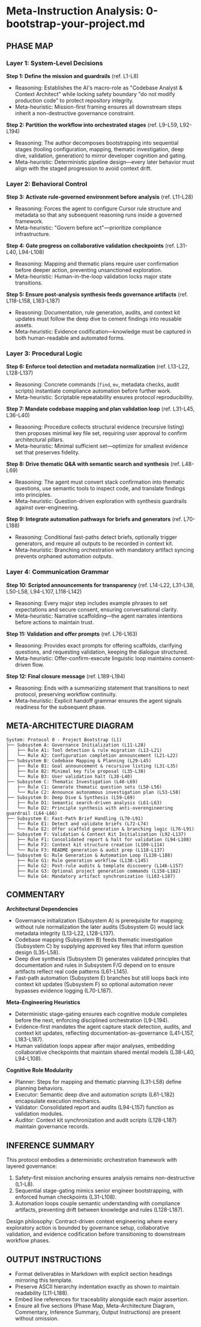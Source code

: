 # Meta-Instruction Analysis: 0-bootstrap-your-project.md

## PHASE MAP
### Layer 1: System-Level Decisions
**Step 1: Define the mission and guardrails** (ref. L1-L8)
- Reasoning: Establishes the AI's macro-role as "Codebase Analyst & Context Architect" while locking safety boundary "do not modify production code" to protect repository integrity.
- Meta-heuristic: Mission-first framing ensures all downstream steps inherit a non-destructive governance constraint.

**Step 2: Partition the workflow into orchestrated stages** (ref. L9-L59, L92-L194)
- Reasoning: The author decomposes bootstrapping into sequential stages (tooling configuration, mapping, thematic investigation, deep dive, validation, generation) to mirror developer cognition and gating.
- Meta-heuristic: Deterministic pipeline design—every later behavior must align with the staged progression to avoid context drift.

### Layer 2: Behavioral Control
**Step 3: Activate rule-governed environment before analysis** (ref. L11-L28)
- Reasoning: Forces the agent to configure Cursor rule structure and metadata so that any subsequent reasoning runs inside a governed framework.
- Meta-heuristic: "Govern before act"—prioritize compliance infrastructure.

**Step 4: Gate progress on collaborative validation checkpoints** (ref. L31-L40, L94-L108)
- Reasoning: Mapping and thematic plans require user confirmation before deeper action, preventing unsanctioned exploration.
- Meta-heuristic: Human-in-the-loop validation locks major state transitions.

**Step 5: Ensure post-analysis synthesis feeds governance artifacts** (ref. L118-L158, L183-L187)
- Reasoning: Documentation, rule generation, audits, and context kit updates must follow the deep dive to cement findings into reusable assets.
- Meta-heuristic: Evidence codification—knowledge must be captured in both human-readable and automated forms.

### Layer 3: Procedural Logic
**Step 6: Enforce tool detection and metadata normalization** (ref. L13-L22, L128-L137)
- Reasoning: Concrete commands (`find`, `mv`, metadata checks, audit scripts) instantiate compliance automation before further work.
- Meta-heuristic: Scriptable repeatability ensures protocol reproducibility.

**Step 7: Mandate codebase mapping and plan validation loop** (ref. L31-L45, L36-L40)
- Reasoning: Procedure collects structural evidence (recursive listing) then proposes minimal key file set, requiring user approval to confirm architectural pillars.
- Meta-heuristic: Minimal sufficient set—optimize for smallest evidence set that preserves fidelity.

**Step 8: Drive thematic Q&A with semantic search and synthesis** (ref. L48-L69)
- Reasoning: The agent must convert stack confirmation into thematic questions, use semantic tools to inspect code, and translate findings into principles.
- Meta-heuristic: Question-driven exploration with synthesis guardrails against over-engineering.

**Step 9: Integrate automation pathways for briefs and generators** (ref. L70-L188)
- Reasoning: Conditional fast-paths detect briefs, optionally trigger generators, and require all outputs to be recorded in context kit.
- Meta-heuristic: Branching orchestration with mandatory artifact syncing prevents orphaned automation outputs.

### Layer 4: Communication Grammar
**Step 10: Scripted announcements for transparency** (ref. L14-L22, L31-L38, L50-L58, L94-L107, L118-L142)
- Reasoning: Every major step includes example phrases to set expectations and secure consent, ensuring conversational clarity.
- Meta-heuristic: Narrative scaffolding—the agent narrates intentions before actions to maintain trust.

**Step 11: Validation and offer prompts** (ref. L76-L163)
- Reasoning: Provides exact prompts for offering scaffolds, clarifying questions, and requesting validation, keeping the dialogue structured.
- Meta-heuristic: Offer-confirm-execute linguistic loop maintains consent-driven flow.

**Step 12: Final closure message** (ref. L189-L194)
- Reasoning: Ends with a summarizing statement that transitions to next protocol, preserving workflow continuity.
- Meta-heuristic: Explicit handoff grammar ensures the agent signals readiness for the subsequent phase.

## META-ARCHITECTURE DIAGRAM
```
System: Protocol 0 - Project Bootstrap (L1)
├── Subsystem A: Governance Initialization (L11-L28)
│   ├── Rule A1: Tool detection & rule migration (L13-L21)
│   └── Rule A2: Configuration completion announcement (L21-L22)
├── Subsystem B: Codebase Mapping & Planning (L29-L45)
│   ├── Rule B1: Goal announcement & recursive listing (L31-L35)
│   ├── Rule B2: Minimal key file proposal (L35-L38)
│   └── Rule B3: User validation halt (L38-L40)
├── Subsystem C: Thematic Investigation (L48-L69)
│   ├── Rule C1: Generate thematic question sets (L50-L56)
│   └── Rule C2: Announce autonomous investigation plan (L53-L58)
├── Subsystem D: Deep Dive & Synthesis (L59-L69)
│   ├── Rule D1: Semantic search-driven analysis (L61-L63)
│   └── Rule D2: Principle synthesis with anti-overengineering guardrail (L64-L66)
├── Subsystem E: Fast-Path Brief Handling (L70-L91)
│   ├── Rule E1: Detect and validate briefs (L72-L74)
│   └── Rule E2: Offer scaffold generation & branching logic (L76-L91)
├── Subsystem F: Validation & Context Kit Initialization (L92-L137)
│   ├── Rule F1: Consolidated report & halt for validation (L94-L108)
│   ├── Rule F2: Context kit structure creation (L109-L114)
│   └── Rule F3: README generation & audit prep (L118-L137)
└── Subsystem G: Rule Generation & Automation Loop (L138-L188)
    ├── Rule G1: Rule generation workflow (L138-L145)
    ├── Rule G2: Post-rule audits & template discovery (L146-L157)
    ├── Rule G3: Optional project generation commands (L158-L182)
    └── Rule G4: Mandatory artifact synchronization (L183-L187)
```

## COMMENTARY
**Architectural Dependencies**
- Governance initialization (Subsystem A) is prerequisite for mapping; without rule normalization the later audits (Subsystem G) would lack metadata integrity (L13-L22, L128-L137).
- Codebase mapping (Subsystem B) feeds thematic investigation (Subsystem C) by supplying approved key files that inform question design (L35-L58).
- Deep dive synthesis (Subsystem D) generates validated principles that documentation and rules in Subsystem F/G depend on to ensure artifacts reflect real code patterns (L61-L145).
- Fast-path automation (Subsystem E) branches but still loops back into context kit updates (Subsystem F) so optional automation never bypasses evidence logging (L70-L187).

**Meta-Engineering Heuristics**
- Deterministic stage-gating ensures each cognitive module completes before the next, enforcing disciplined orchestration (L9-L194).
- Evidence-first mandates the agent capture stack detection, audits, and context kit updates, reflecting documentation-as-governance (L41-L157, L183-L187).
- Human validation loops appear after major analyses, embedding collaborative checkpoints that maintain shared mental models (L38-L40, L94-L108).

**Cognitive Role Modularity**
- Planner: Steps for mapping and thematic planning (L31-L58) define planning behaviors.
- Executor: Semantic deep dive and automation scripts (L61-L182) encapsulate execution mechanics.
- Validator: Consolidated report and audits (L94-L157) function as validation modules.
- Auditor: Context kit synchronization and audit scripts (L128-L187) maintain governance records.

## INFERENCE SUMMARY
This protocol embodies a deterministic orchestration framework with layered governance:
1. Safety-first mission anchoring ensures analysis remains non-destructive (L1-L8).
2. Sequential stage-gating mimics senior engineer bootstrapping, with enforced human checkpoints (L31-L108).
3. Automation loops couple semantic understanding with compliance artifacts, preventing drift between knowledge and rules (L128-L187).

Design philosophy: Contract-driven context engineering where every exploratory action is bounded by governance setup, collaborative validation, and evidence codification before transitioning to downstream workflow phases.

## OUTPUT INSTRUCTIONS
- Format deliverables in Markdown with explicit section headings mirroring this template.
- Preserve ASCII hierarchy indentation exactly as shown to maintain readability (L11-L188).
- Embed line references for traceability alongside each major assertion.
- Ensure all five sections (Phase Map, Meta-Architecture Diagram, Commentary, Inference Summary, Output Instructions) are present without omission.
